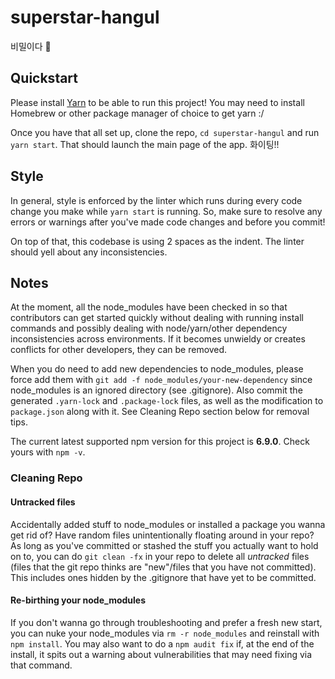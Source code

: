 # superstar-hangul
비밀이다 🤫

## Quickstart

Please install [Yarn](https://yarnpkg.com/lang/en/docs/install/#mac-stable) to be able to run this project! You may need to install Homebrew or other package manager of choice to get yarn :/

Once you have that all set up, clone the repo, `cd superstar-hangul` and run `yarn start`. That should launch the main page of the app.
화이팅!!

## Style
In general, style is enforced by the linter which runs during every code change you make while `yarn start` is running. So, make sure to resolve any errors or warnings after you've made code changes and before you commit!

On top of that, this codebase is using 2 spaces as the indent. The linter should yell about any inconsistencies.

## Notes
At the moment, all the node_modules have been checked in so that contributors can get started quickly without dealing with running install commands and possibly dealing with node/yarn/other dependency inconsistencies across environments.
If it becomes unwieldy or creates conflicts for other developers, they can be removed.

When you do need to add new dependencies to node_modules, please force add them with `git add -f node_modules/your-new-dependency` since node_modules is an ignored directory (see .gitignore). Also commit the generated `.yarn-lock` and `.package-lock` files, as well as the modification to `package.json` along with it. See Cleaning Repo section below for removal tips.

The current latest supported npm version for this project is **6.9.0**. Check yours with `npm -v`.

### Cleaning Repo

#### Untracked files
Accidentally added stuff to node_modules or installed a package you wanna get rid of? Have random files unintentionally floating around in your repo? As long as you've committed or stashed the stuff you actually want to hold on to, you can do `git clean -fx` in your repo to delete all *untracked* files (files that the git repo thinks are "new"/files that you have not committed). This includes ones hidden by the .gitignore that have yet to be committed.

#### Re-birthing your node_modules
If you don't wanna go through troubleshooting and prefer a fresh new start, you can nuke your node_modules via `rm -r node_modules` and reinstall with `npm install`. You may also want to do a `npm audit fix` if, at the end of the install, it spits out a warning about vulnerabilities that may need fixing via that command.
